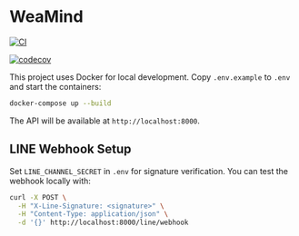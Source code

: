 # WeaMind

[![CI](https://img.shields.io/github/actions/workflow/status/kyomind/WeaMind/ci.yml?label=WeaMind%20CI)](https://github.com/kyomind/WeaMind/actions/workflows/ci.yml)

[![codecov](https://codecov.io/gh/kyomind/WeaMind/branch/main/graph/badge.svg)](https://codecov.io/gh/kyomind/WeaMind)

This project uses Docker for local development. Copy `.env.example` to `.env` and start the containers:

```bash
docker-compose up --build
```

The API will be available at `http://localhost:8000`.

## LINE Webhook Setup

Set `LINE_CHANNEL_SECRET` in `.env` for signature verification. You can test the
webhook locally with:

```bash
curl -X POST \
  -H "X-Line-Signature: <signature>" \
  -H "Content-Type: application/json" \
  -d '{}' http://localhost:8000/line/webhook
```
